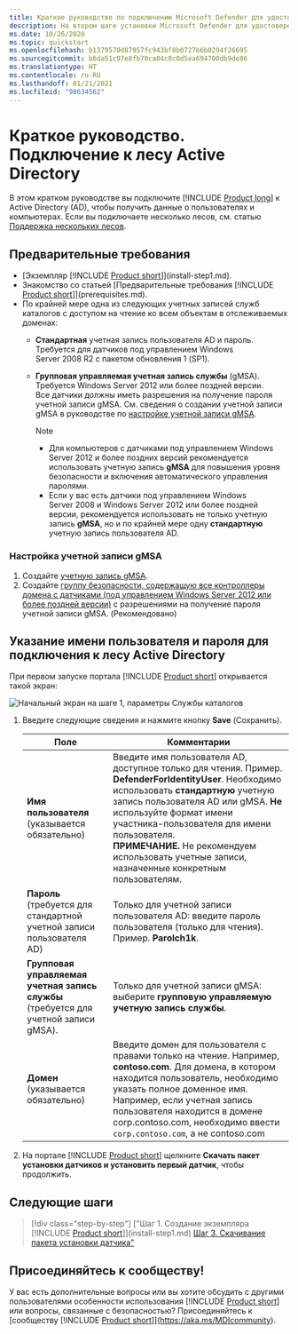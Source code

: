 ```yaml
---
title: Краткое руководство по подключению Microsoft Defender для удостоверений к Active Directory
description: На втором шаге установки Microsoft Defender для удостоверений происходит настройка параметров подключения к домену в облачной службе Defender для удостоверений
ms.date: 10/26/2020
ms.topic: quickstart
ms.openlocfilehash: b1379570d87957fc943bf8b0727b6b0294f26695
ms.sourcegitcommit: b6da51c97e8fb70ca04c0c0d5ea694700db9de86
ms.translationtype: HT
ms.contentlocale: ru-RU
ms.lasthandoff: 01/21/2021
ms.locfileid: "98634562"
---
```

# <a name="quickstart-connect-to-your-active-directory-forest"></a>Краткое руководство. Подключение к лесу Active Directory

В этом кратком руководстве вы подключите [!INCLUDE [Product long](includes/product-long.md)] к Active Directory (AD), чтобы получить данные о пользователях и компьютерах. Если вы подключаете несколько лесов, см. статью [Поддержка нескольких лесов](multi-forest.md).

## <a name="prerequisites"></a>Предварительные требования

- [Экземпляр [!INCLUDE [Product short](includes/product-short.md)]](install-step1.md).
- Знакомство со статьей [Предварительные требования [!INCLUDE [Product short](includes/product-short.md)]](prerequisites.md).
- По крайней мере одна из следующих учетных записей служб каталогов с доступом на чтение ко всем объектам в отслеживаемых доменах:
  - **Стандартная** учетная запись пользователя AD и пароль. Требуется для датчиков под управлением Windows Server 2008 R2 с пакетом обновления 1 (SP1).
  - **Групповая управляемая учетная запись службы** (gMSA). Требуется Windows Server 2012 или более поздней версии.  
  Все датчики должны иметь разрешения на получение пароля учетной записи gMSA. См. сведения о создании учетной записи gMSA в руководстве по [настройке учетной записи gMSA](#how-to-set-up-a-gmsa-account).

    > [!NOTE]
    >
    > - Для компьютеров с датчиками под управлением Windows Server 2012 и более поздних версий рекомендуется использовать учетную запись **gMSA** для повышения уровня безопасности и включения автоматического управления паролями.
    > - Если у вас есть датчики под управлением Windows Server 2008 и Windows Server 2012 или более поздней версии, рекомендуется использовать не только учетную запись **gMSA**, но и по крайней мере одну **стандартную** учетную запись пользователя AD.

### <a name="how-to-set-up-a-gmsa-account"></a>Настройка учетной записи gMSA

1. Создайте [учетную запись gMSA](/windows-server/security/group-managed-service-accounts/getting-started-with-group-managed-service-accounts#BKMK_CreateGMSA).
1. Создайте [группу безопасности, содержащую все контроллеры домена с датчиками (под управлением Windows Server 2012 или более поздней версии)](/windows-server/security/group-managed-service-accounts/getting-started-with-group-managed-service-accounts#BKMK_AddMemberHosts) с разрешениями на получение пароля учетной записи gMSA. (Рекомендовано)

## <a name="provide-a-username-and-password-to-connect-to-your-active-directory-forest"></a>Указание имени пользователя и пароля для подключения к лесу Active Directory

При первом запуске портала [!INCLUDE [Product short](includes/product-short.md)] открывается такой экран:

![Начальный экран на шаге 1, параметры Службы каталогов](media/directory-services.png)

1. Введите следующие сведения и нажмите кнопку **Save** (Сохранить).

    |Поле|Комментарии|
    |---|---|
    |**Имя пользователя** (указывается обязательно)|Введите имя пользователя AD, доступное только для чтения. Пример. **DefenderForIdentityUser**. Необходимо использовать **стандартную** учетную запись пользователя AD или gMSA. **Не** используйте формат имени участника-пользователя для имени пользователя.<br />**ПРИМЕЧАНИЕ.** Не рекомендуем использовать учетные записи, назначенные конкретным пользователям.|
    |**Пароль** (требуется для стандартной учетной записи пользователя AD)|Только для учетной записи пользователя AD: введите пароль пользователя (только для чтения). Пример. **Parolch1k**.|
    |**Групповая управляемая учетная запись службы** (требуется для учетной записи gMSA).|Только для учетной записи gMSA: выберите **групповую управляемую учетную запись службы**.|
    |**Домен** (указывается обязательно)|Введите домен для пользователя с правами только на чтение. Например, **contoso.com**. Для домена, в котором находится пользователь, необходимо указать полное доменное имя. Например, если учетная запись пользователя находится в домене corp.contoso.com, необходимо ввести `corp.contoso.com`, а не contoso.com|

1. На портале [!INCLUDE [Product short](includes/product-short.md)] щелкните **Скачать пакет установки датчиков и установить первый датчик**, чтобы продолжить.

## <a name="next-steps"></a>Следующие шаги

> [!div class="step-by-step"]
> ["Шаг 1. Создание экземпляра [!INCLUDE [Product short](includes/product-short.md)]](install-step1.md)
> [Шаг 3. Скачивание пакета установки датчика"](install-step3.md)

## <a name="join-the-community"></a>Присоединяйтесь к сообществу!

У вас есть дополнительные вопросы или вы хотите обсудить с другими пользователями особенности использования [!INCLUDE [Product short](includes/product-short.md)] или вопросы, связанные с безопасностью? Присоединяйтесь к [сообществу [!INCLUDE [Product short](includes/product-short.md)]](https://aka.ms/MDIcommunity).
